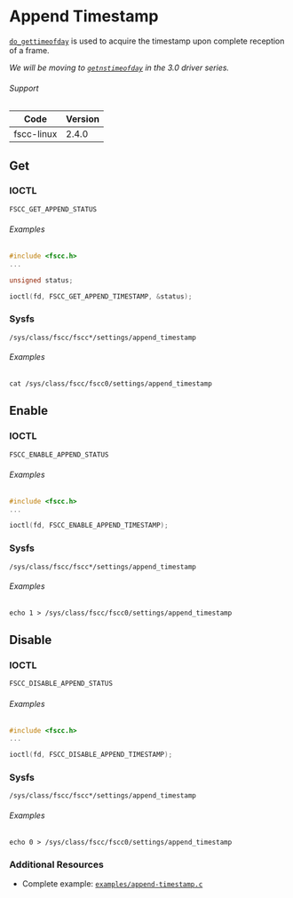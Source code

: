 # Append Timestamp

[`do_gettimeofday`](http://www.fsl.cs.sunysb.edu/kernel-api/re29.html) is used to acquire the timestamp upon complete reception of a frame.

_We will be moving to [`getnstimeofday`](http://www.gnugeneration.com/books/linux/2.6.20/kernel-api/re32.html) in the 3.0 driver series._


###### Support
| Code | Version |
| ---- | ------- |
| fscc-linux | 2.4.0 |


## Get
### IOCTL
```c
FSCC_GET_APPEND_STATUS
```

###### Examples
```c
#include <fscc.h>
...

unsigned status;

ioctl(fd, FSCC_GET_APPEND_TIMESTAMP, &status);
```

### Sysfs
```
/sys/class/fscc/fscc*/settings/append_timestamp
```

###### Examples
```
cat /sys/class/fscc/fscc0/settings/append_timestamp
```


## Enable
### IOCTL
```c
FSCC_ENABLE_APPEND_STATUS
```

###### Examples
```c
#include <fscc.h>
...

ioctl(fd, FSCC_ENABLE_APPEND_TIMESTAMP);
```

### Sysfs
```
/sys/class/fscc/fscc*/settings/append_timestamp
```

###### Examples
```
echo 1 > /sys/class/fscc/fscc0/settings/append_timestamp
```


## Disable
### IOCTL
```c
FSCC_DISABLE_APPEND_STATUS
```

###### Examples
```c
#include <fscc.h>
...

ioctl(fd, FSCC_DISABLE_APPEND_TIMESTAMP);
```

### Sysfs
```
/sys/class/fscc/fscc*/settings/append_timestamp
```

###### Examples
```
echo 0 > /sys/class/fscc/fscc0/settings/append_timestamp
```


### Additional Resources
- Complete example: [`examples/append-timestamp.c`](../examples/append-timestamp.c)
